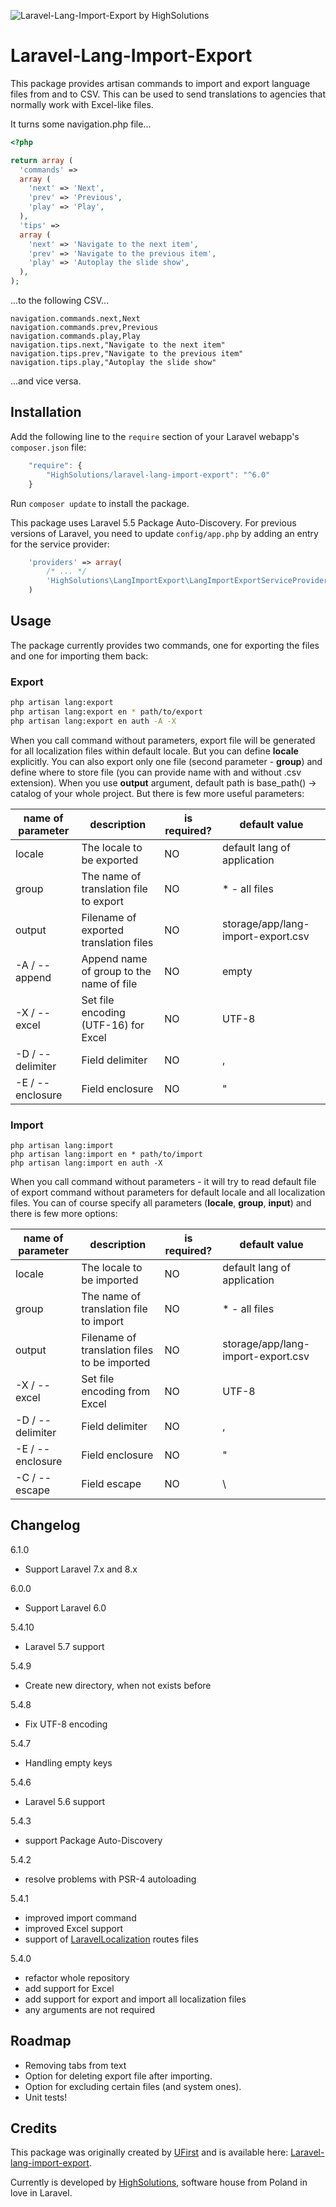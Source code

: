 ![Laravel-Lang-Import-Export by HighSolutions](https://raw.githubusercontent.com/highsolutions/laravel-lang-import-export/master/intro.jpg)

Laravel-Lang-Import-Export
==========================

This package provides artisan commands to import and export language files from and to CSV. This can be used to send translations to agencies that normally work with Excel-like files.

It turns some navigation.php file...

```php
<?php

return array (
  'commands' =>
  array (
    'next' => 'Next',
    'prev' => 'Previous',
    'play' => 'Play',
  ),
  'tips' =>
  array (
    'next' => 'Navigate to the next item',
    'prev' => 'Navigate to the previous item',
    'play' => 'Autoplay the slide show',
  ),
);
```
...to the following CSV...

```CSV
navigation.commands.next,Next
navigation.commands.prev,Previous
navigation.commands.play,Play
navigation.tips.next,"Navigate to the next item"
navigation.tips.prev,"Navigate to the previous item"
navigation.tips.play,"Autoplay the slide show"

```
...and vice versa.

Installation
------------

Add the following line to the `require` section of your Laravel webapp's `composer.json` file:

```javascript
    "require": {
        "HighSolutions/laravel-lang-import-export": "^6.0"
    }
```

Run `composer update` to install the package.

This package uses Laravel 5.5 Package Auto-Discovery.
For previous versions of Laravel, you need to update `config/app.php` by adding an entry for the service provider:

```php
    'providers' => array(
        /* ... */
        'HighSolutions\LangImportExport\LangImportExportServiceProvider'
    )
```

Usage
-----

The package currently provides two commands, one for exporting the files and one for importing them back:

### Export

```bash
php artisan lang:export
php artisan lang:export en * path/to/export
php artisan lang:export en auth -A -X
```

When you call command without parameters, export file will be generated for all localization files within default locale. But you can define **locale** explicitly. You can also export only one file (second parameter - **group**) and define where to store file (you can provide name with and without .csv extension). When you use **output** argument, default path is base_path() -> catalog of your whole project.
But there is few more useful parameters:

| name of parameter | description                             | is required? | default value                      |
|-------------------|-----------------------------------------|--------------|------------------------------------|
| locale           | The locale to be exported                | NO           | default lang of application        |
| group            | The name of translation file to export   | NO           | \* - all files                     |
| output           | Filename of exported translation files   | NO           | storage/app/lang-import-export.csv |
| -A / --append    | Append name of group to the name of file | NO           | empty                              |
| -X / --excel     | Set file encoding (UTF-16) for Excel     | NO           | UTF-8                              |
| -D / --delimiter | Field delimiter                          | NO           | ,                                  |
| -E / --enclosure | Field enclosure                          | NO           | "                                  |

### Import

```
php artisan lang:import
php artisan lang:import en * path/to/import
php artisan lang:import en auth -X
```

When you call command without parameters - it will try to read default file of export command without parameters for default locale and all localization files. You can of course specify all parameters (**locale**, **group**, **input**) and there is few more options:

| name of parameter | description                                  | is required? | default value                      |
|-------------------|----------------------------------------------|--------------|------------------------------------|
| locale            | The locale to be imported                    | NO           | default lang of application        |
| group             | The name of translation file to import       | NO           | * - all files                      |
| output            | Filename of translation files to be imported | NO           | storage/app/lang-import-export.csv |
| -X / --excel      | Set file encoding from Excel                 | NO           | UTF-8                              |
| -D / --delimiter  | Field delimiter                              | NO           | ,                                  |
| -E / --enclosure  | Field enclosure                              | NO           | "                                  |
| -C / --escape     | Field escape                                 | NO           | \                                  |

Changelog
------------

6.1.0
* Support Laravel 7.x and 8.x

6.0.0
* Support Laravel 6.0

5.4.10
* Laravel 5.7 support

5.4.9
* Create new directory, when not exists before

5.4.8
* Fix UTF-8 encoding

5.4.7
*  Handling empty keys

5.4.6
* Laravel 5.6 support

5.4.3
- support Package Auto-Discovery

5.4.2
- resolve problems with PSR-4 autoloading

5.4.1
- improved import command
- improved Excel support
- support of [LaravelLocalization](https://github.com/mcamara/laravel-localization) routes files

5.4.0
- refactor whole repository
- add support for Excel
- add support for export and import all localization files
- any arguments are not required

Roadmap
------------

* Removing tabs from text
* Option for deleting export file after importing.
* Option for excluding certain files (and system ones).
* Unit tests!

Credits
------------

This package was originally created by [UFirst](http://github.com/ufirstgroup) and is available here: [Laravel-lang-import-export](https://github.com/ufirstgroup/laravel-lang-import-export).

Currently is developed by [HighSolutions](https://highsolutions.org), software house from Poland in love in Laravel.
